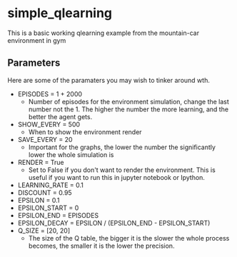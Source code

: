 # simple_qlearning
This is a basic working qlearning example from the mountain-car environment in gym

## Parameters
Here are some of the paramaters you may wish to tinker around wth.
* EPISODES = 1 + 2000
  * Number of episodes for the environment simulation, change the last number not the 1. The higher the number the more learning, and the better the agent gets.
* SHOW_EVERY = 500
  * When to show the environment render
* SAVE_EVERY = 20
  * Important for the graphs, the lower the number the significantly lower the whole simulation is
* RENDER = True
  * Set to False if you don't want to render the environment. This is useful if you want to run this in jupyter notebook or Ipython.
* LEARNING_RATE = 0.1
* DISCOUNT = 0.95
* EPSILON = 0.1
* EPSILON_START = 0
* EPSILON_END = EPISODES
* EPSILON_DECAY = EPSILON / (EPSILON_END - EPSILON_START)
* Q_SIZE = [20, 20]
  * The size of the Q table, the bigger it is the slower the whole process becomes, the smaller it is the lower the precision.
